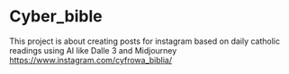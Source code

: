 # Cyber_bible
This project is about creating posts for instagram based on daily catholic readings using AI like Dalle 3 and Midjourney
https://www.instagram.com/cyfrowa_biblia/
